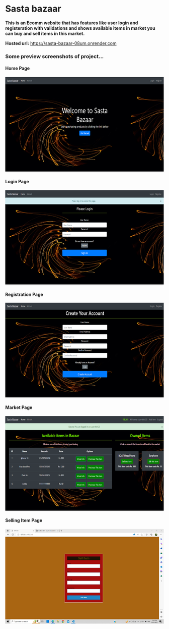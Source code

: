 # Sasta bazaar

<strong>This is an Ecomm website that has features like user login and registeration with validations and shows available items in market you can buy and sell items in this market.</strong>

<strong>Hosted url:</strong> https://sasta-bazaar-08um.onrender.com

### Some preview screenshots of project...

<h4>Home Page</h4>
<img src="Screenshot (165).png" width=600px height=300px>

<h4>Login Page</h4>
<img src="Screenshot (166).png" width=600px height=300px>

<h4>Registration Page</h4>
<img src="Screenshot (167).png" width=600px height=300px>

<h4>Market Page</h4>
<img src="Screenshot (168).png" width=600px height=300px>

<h4>Selling Item Page</h4>
<img src="Screenshot (233).png" width=600px height=300px>
